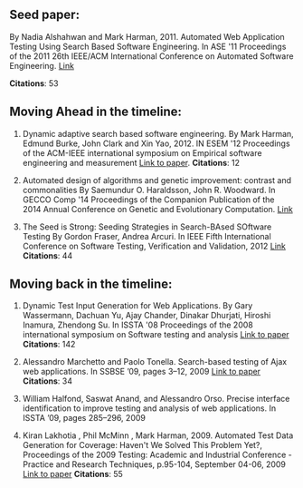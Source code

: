 ## Seed paper: 
By Nadia Alshahwan and Mark Harman, 2011. Automated Web Application Testing Using Search Based Software Engineering. In ASE '11 Proceedings of the 2011 26th IEEE/ACM International Conference on Automated Software Engineering. [Link](http://www0.cs.ucl.ac.uk/staff/mharman/ase11-na.pdf)

**Citations**: 53


## Moving Ahead in the timeline:
1. Dynamic adaptive search based software engineering.
By Mark Harman, Edmund Burke, John Clark and Xin Yao, 2012.
IN ESEM '12 Proceedings of the ACM-IEEE international symposium on Empirical software engineering and measurement
[Link to paper](http://www0.cs.ucl.ac.uk/staff/mharman/esem12.pdf).   **Citations**: 12

2. Automated design of algorithms and genetic improvement: contrast and commonalities
By Saemundur O. Haraldsson, John R. Woodward.
In GECCO Comp '14 Proceedings of the Companion Publication of the 2014 Annual Conference on Genetic and Evolutionary Computation. [Link](http://www.cs.stir.ac.uk/~jrw/publications/2014/AutomatedDesignAlgorithmsGeneticImprovementContrastCommonalities/AutomatedDesignAlgorithmsGeneticImprovementContrastCommonalities.pdf)

3. The Seed is Strong: Seeding Strategies in Search-BAsed SOftware Testing
By Gordon Fraser, Andrea Arcuri.
In IEEE Fifth International Conference on Software Testing, Verification and Validation, 2012 [Link](http://ieeexplore.ieee.org/xpl/articleDetails.jsp?arnumber=6200103)   **Citations**: 44

## Moving back in the timeline:
1. Dynamic Test Input Generation for Web Applications. By Gary Wassermann, Dachuan Yu, Ajay Chander, Dinakar Dhurjati, Hiroshi Inamura, Zhendong Su. In ISSTA '08 Proceedings of the 2008 international symposium on Software testing and analysis
[Link to paper](http://dl.acm.org/citation.cfm?id=1390630.1390661&coll=DL&dl=GUIDE&CFID=545413162&CFTOKEN=17813109)   **Citations**: 142

2. Alessandro Marchetto and Paolo Tonella. Search-based testing of Ajax web applications. In SSBSE ’09, pages 3–12, 2009
[Link to paper](https://scholar.google.com/scholar?q=Search-Based+Testing+of+AjaxWeb+Applications&btnG=&hl=en&as_sdt=0%2C34)   **Citations**: 34

3. William Halfond, Saswat Anand, and Alessandro Orso. Precise interface identification to improve testing and analysis of web applications. In ISSTA ’09, pages 285–296, 2009

4. Kiran Lakhotia , Phil McMinn , Mark Harman, 2009. Automated Test Data Generation for Coverage: Haven't We Solved This Problem Yet?, Proceedings of the 2009 Testing: Academic and Industrial Conference - Practice and Research Techniques, p.95-104, September 04-06, 2009 [Link to paper](http://ieeexplore.ieee.org.prox.lib.ncsu.edu/stamp/stamp.jsp?tp=&arnumber=5381642&tag=1)    **Citations**: 55
